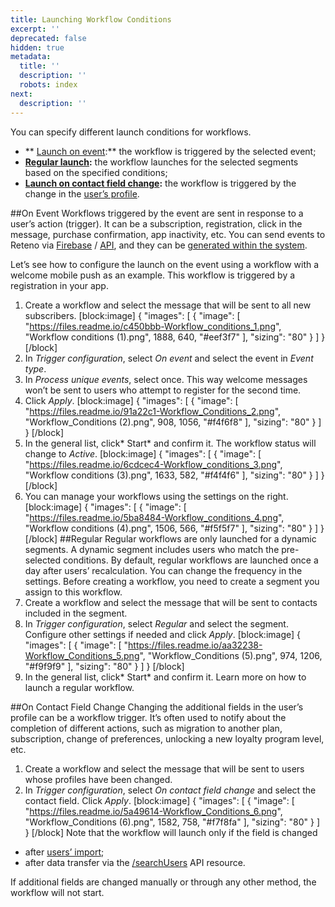```yaml
---
title: Launching Workflow Conditions
excerpt: ''
deprecated: false
hidden: true
metadata:
  title: ''
  description: ''
  robots: index
next:
  description: ''
---
```

You can specify different launch conditions for workflows.
  * ** [Launch on event](https://docs.reteno.com/docs/launching-workflow-conditions#on-event):** the workflow is triggered by the selected event;
  * **[Regular launch](https://docs.reteno.com/docs/launching-workflow-conditions#regular):** the workflow launches for the selected segments based on the specified conditions;
  * **[Launch on contact field change](https://docs.reteno.com/docs/launching-workflow-conditions#on-contact-field-change):** the workflow is triggered by the change in the [user’s profile](https://docs.reteno.com/docs/user-profile).

##On Event
Workflows triggered by the event are sent in response to a user’s action (trigger). It can be a subscription, registration, click in the message, purchase confirmation, app inactivity, etc. You can send events to Reteno via [Firebase](https://docs.reteno.com/docs/streaming-events-from-firebase) / [API](https://dash.readme.com/project/reteno/v1.0/docs/sending-events-via-api), and they can be [generated within the system](https://docs.reteno.com/docs/events-category).

Let’s see how to configure the launch on the event using a workflow with a welcome mobile push as an example. This workflow is triggered by a registration in your app.

1. Create a workflow and select the message that will be sent to all new subscribers.
[block:image]
{
  "images": [
    {
      "image": [
        "https://files.readme.io/c450bbb-Workflow_conditions_1.png",
        "Workflow conditions (1).png",
        1888,
        640,
        "#eef3f7"
      ],
      "sizing": "80"
    }
  ]
}
[/block]
2. In *Trigger configuration*, select *On event* and select the event in *Event type*.
3. In *Process unique events*, select once. This way welcome messages won’t be sent to users who attempt to register for the second time.
4. Click *Apply*.
[block:image]
{
  "images": [
    {
      "image": [
        "https://files.readme.io/91a22c1-Workflow_Conditions_2.png",
        "Workflow_Conditions (2).png",
        908,
        1056,
        "#f4f6f8"
      ],
      "sizing": "80"
    }
  ]
}
[/block]
5. In the general list, click* Start* and confirm it. The workflow status will change to *Active*.
[block:image]
{
  "images": [
    {
      "image": [
        "https://files.readme.io/6cdcec4-Workflow_conditions_3.png",
        "Workflow conditions (3).png",
        1633,
        582,
        "#f4f4f6"
      ],
      "sizing": "80"
    }
  ]
}
[/block]
6. You can manage your workflows using the settings on the right.
[block:image]
{
  "images": [
    {
      "image": [
        "https://files.readme.io/5ba8484-Workflow_conditions_4.png",
        "Workflow conditions (4).png",
        1506,
        566,
        "#f5f5f7"
      ],
      "sizing": "80"
    }
  ]
}
[/block]
##Regular
Regular workflows are only launched for a dynamic segments. A dynamic segment includes users who match the pre-selected conditions. By default, regular workflows are launched once a day after users’ recalculation. You can change the frequency in the settings. Before creating a workflow, you need to create a segment you assign to this workflow.
1. Create a workflow and select the message that will be sent to contacts included in the segment.
2. In *Trigger configuration*, select *Regular* and select the segment. Configure other settings if needed and click *Apply*.
[block:image]
{
  "images": [
    {
      "image": [
        "https://files.readme.io/aa32238-Workflow_Conditions_5.png",
        "Workflow_Conditions (5).png",
        974,
        1206,
        "#f9f9f9"
      ],
      "sizing": "80"
    }
  ]
}
[/block]
3. In the general list, click* Start* and confirm it.
Learn more on how to launch a regular workflow.

##On Contact Field Change
Changing the additional fields in the user’s profile can be a workflow trigger. It’s often used to notify about the completion of different actions, such as migration to another plan, subscription, change of preferences, unlocking a new loyalty program level, etc.
1. Create a workflow and select the message that will be sent to users whose profiles have been changed.
2. In *Trigger configuration*, select *On contact field change* and select the contact field. Click *Apply*.
[block:image]
{
  "images": [
    {
      "image": [
        "https://files.readme.io/5a49614-Workflow_Conditions_6.png",
        "Workflow_Conditions (6).png",
        1582,
        758,
        "#f7f8fa"
      ],
      "sizing": "80"
    }
  ]
}
[/block]
Note that the workflow will launch only if the field is changed
  * after [users’ import](https://docs.reteno.com/docs/importing-data-via-file);
  * after data transfer via the [/searchUsers](https://docs.reteno.com/reference/searchcontacts-1) API resource.

If additional fields are changed manually or through any other method, the workflow will not start.